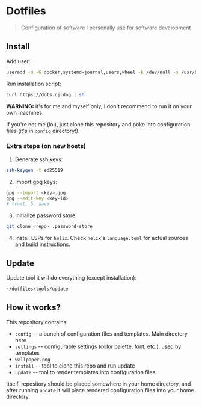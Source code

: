 # Dotfiles

> Configuration of software I personally use for software development

## Install

Add user:

```sh
useradd -m -G docker,systemd-journal,users,wheel -k /dev/null -s /usr/bin/zsh cj
```

Run installation script:

```sh
curl https://dots.cj.dog | sh
```

**WARNING:** it's for me and myself only,
I don't recommend to run it on your own machines.

If you're not me (lol), just clone this repository and
poke into configuration files (it's in `config` directory!).

### Extra steps (on new hosts)

1. Generate ssh keys:

```sh
ssh-keygen -t ed25519
```

2. Import gpg keys:

```sh
gpg --import <key>.gpg
gpg --edit-key <key-id>
# trust, 5, save
```

3. Initialize password store:

```sh
git clone <repo> .password-store
```

4. Install LSPs for `helix`.
   Check `helix`'s `language.toml` for actual sources
   and build instructions.

## Update

Update tool it will do everything (except installation):

```sh
~/dotfiles/tools/update
```

## How it works?

This repository contains:

- `config` -- a bunch of configuration files and templates. Main directory here
- `settings` -- configurable settings (color palette, font, etc.), used by templates
- `wallpaper.png`
- `install` -- tool to clone this repo and run update
- `update` -- tool to render templates into configuration files

Itself, repository should be placed somewhere in your home directory,
and after running `update` it will place rendered configuration files
into your home directory.
